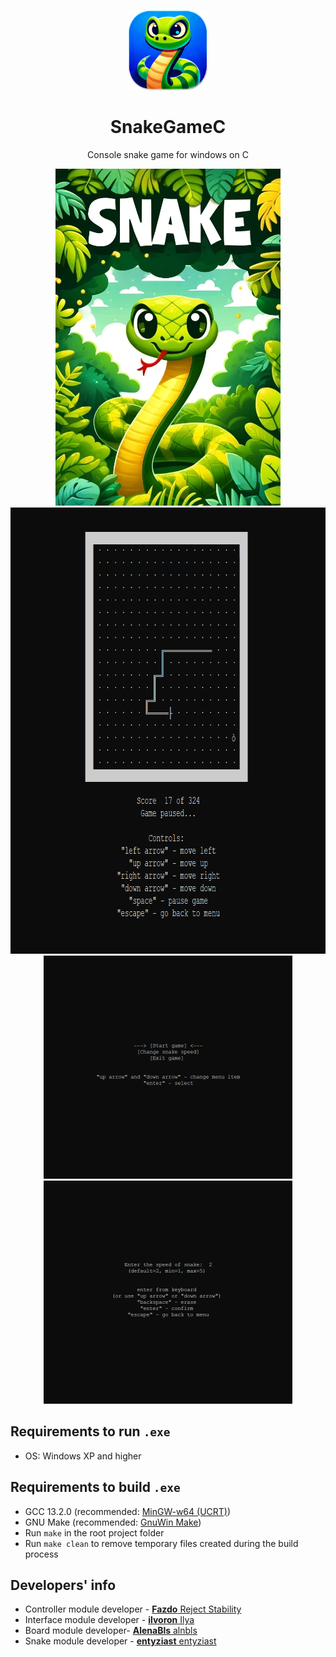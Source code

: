 <p align="center">
 <picture>
   <source srcset="promo/snake_logo.png" width="128px" alt="Snake Game Logo" />
   <img src="promo/snake_logo.png" width="128px" alt="Snake Game Logo" />
 </picture>
</p>
<h1 align="center">SnakeGameC</h1>

<p align="center">Console snake game for windows on C</p>

<p align="center">
  <picture>
    <source srcset="promo/snake_cover.png" height="539px"/>
    <img src="promo/snake_cover.png" height="539px">
  </picture>
  <picture>
     <source srcset="promo/snake_screenshot_1.png" height="714px"/>
     <img src="promo/snake_screenshot_1.png" height="714px">
  </picture>
  <picture>
     <source srcset="promo/snake_screenshot_2.png" height="357px"/>
     <img src="promo/snake_screenshot_2.png" height="357px">
  </picture>
  <picture>
     <source srcset="promo/snake_screenshot_3.png" height="357px"/>
     <img src="promo/snake_screenshot_3.png" height="357px">
  </picture>
</p>

## Requirements to run `.exe`
 - OS: Windows XP and higher
## Requirements to build `.exe`
 - GCC 13.2.0 (recommended: [MinGW-w64 (UCRT)](https://winlibs.com/))
 - GNU Make (recommended: [GnuWin Make](https://gnuwin32.sourceforge.net/packages/make.htm))
 - Run `make` in the root project folder
 - Run `make clean` to remove temporary files created during the build process
## Developers' info
- Controller module developer - [**Fazdo**  Reject Stability](https://github.com/Fazdo)
- Interface module developer - [**ilvoron**  Ilya](https://github.com/ilvoron)
- Board module developer- [**AlenaBls**  alnbls](https://github.com/AlenaBls)
- Snake module developer - [**entyziast**  entyziast](https://github.com/entyziast)
